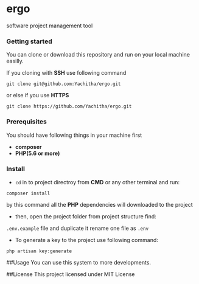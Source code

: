 # ergo
software project management tool
### Getting started
You can clone or download this repository and run on your local machine easilly.

If you cloning with **SSH** use following command

`git clone git@github.com:Yachitha/ergo.git`

or else if you use **HTTPS**

`git clone https://github.com/Yachitha/ergo.git`

### Prerequisites
You should have following things in your machine first

* **composer**
* **PHP(5.6 or more)**

### Install

* `cd` in to project directroy from **CMD** or any other terminal and run:

`composer install`

by this command all the **PHP** dependencies will downloaded to the project

* then, open the project folder from project structure find:

`.env.example` file and duplicate it rename one file as `.env`

* To generate a key to the project use following command:

`php artisan key:generate`

##Usage
You can use this system to more developments.

##License
This project licensed under MIT License
